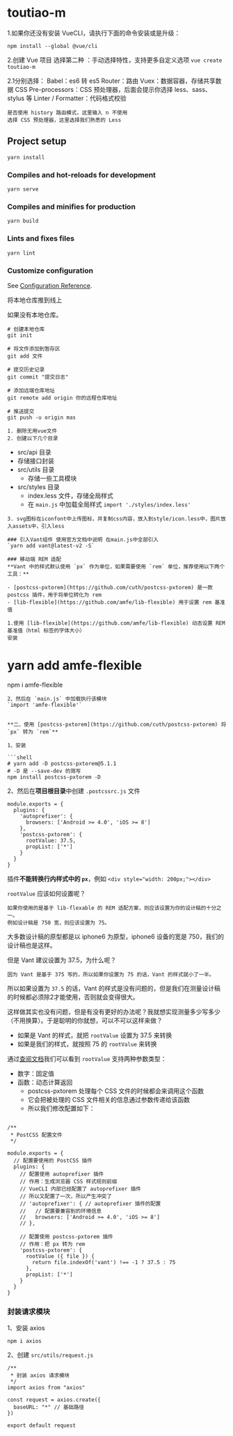 # toutiao-m
1.如果你还没有安装 VueCLI，请执行下面的命令安装或是升级：
```
npm install --global @vue/cli
```

2.创建 Vue 项目  选择第二种 ：手动选择特性，支持更多自定义选项
`vue create toutiao-m`

2.1分别选择：
    Babel：es6 转 es5
    Router：路由
    Vuex：数据容器，存储共享数据
    CSS Pre-processors：CSS 预处理器，后面会提示你选择 less、sass、stylus 等
    Linter / Formatter：代码格式校验

    是否使用 history 路由模式，这里输入 n 不使用
    选择 CSS 预处理器，这里选择我们熟悉的 Less

## Project setup
```
yarn install
```

### Compiles and hot-reloads for development
```
yarn serve
```

### Compiles and minifies for production
```
yarn build
```

### Lints and fixes files
```
yarn lint
```

### Customize configuration
See [Configuration Reference](https://cli.vuejs.org/config/).

将本地仓库推到线上

如果没有本地仓库。
```
# 创建本地仓库
git init

# 将文件添加到暂存区
git add 文件

# 提交历史记录
git commit "提交日志"

# 添加远端仓库地址
git remote add origin 你的远程仓库地址

# 推送提交
git push -u origin mas

1. 删除无用vue文件
2. 创建以下几个目录
```
 - src/api 目录
  - 存储接口封装
- src/utils 目录
  - 存储一些工具模块
- src/styles 目录
  - index.less 文件，存储全局样式
  - 在 `main.js` 中加载全局样式 `import './styles/index.less'`

```
3. svg图标在iconfont中上传图标，并复制css内容，放入到style/icon.less中，图片放入assets中，引入less

### 引入Vant组件 使用官方文档中说明 在main.js中全部引入
`yarn add vant@latest-v2 -S`  

### 移动端 REM 适配
**Vant 中的样式默认使用 `px` 作为单位，如果需要使用 `rem` 单位，推荐使用以下两个工具：**

- [postcss-pxtorem](https://github.com/cuth/postcss-pxtorem) 是一款 postcss 插件，用于将单位转化为 rem
- [lib-flexible](https://github.com/amfe/lib-flexible) 用于设置 rem 基准值

1.使用 [lib-flexible](https://github.com/amfe/lib-flexible) 动态设置 REM 基准值（html 标签的字体大小）
安装
```
# yarn add amfe-flexible
npm i amfe-flexible
```
2、然后在 `main.js` 中加载执行该模块
`import 'amfe-flexible'`


**二、使用 [postcss-pxtorem](https://github.com/cuth/postcss-pxtorem) 将 `px` 转为 `rem`**

1、安装

```shell
# yarn add -D postcss-pxtorem@5.1.1
# -D 是 --save-dev 的简写
npm install postcss-pxtorem -D
```

2、然后在**项目根目录**中创建 `.postcssrc.js` 文件
```
module.exports = {
  plugins: {
    'autoprefixer': {
      browsers: ['Android >= 4.0', 'iOS >= 8']
    },
    'postcss-pxtorem': {
      rootValue: 37.5,
      propList: ['*']
    }
  }
}
```
插件**不能转换行内样式中的 `px`**，例如 `<div style="width: 200px;"></div>`


`rootValue` 应该如何设置呢？

```
如果你使用的是基于 lib-flexable 的 REM 适配方案，则应该设置为你的设计稿的十分之一。
例如设计稿是 750 宽，则应该设置为 75。
```



大多数设计稿的原型都是以 iphone6 为原型，iphone6 设备的宽是 750，我们的设计稿也是这样。

但是 Vant 建议设置为 37.5，为什么呢？

```
因为 Vant 是基于 375 写的，所以如果你设置为 75 的话，Vant 的样式就小了一半。
```

所以如果设置为 `37.5` 的话，Vant 的样式是没有问题的，但是我们在测量设计稿的时候都必须除2才能使用，否则就会变得很大。



这样做其实也没有问题，但是有没有更好的办法呢？我就想实现测量多少写多少（不用换算）。于是聪明的你就想，可以不可以这样来做？

- 如果是 Vant 的样式，就把 `rootValue` 设置为 37.5 来转换
- 如果是我们的样式，就按照 75 的 `rootValue` 来转换

通过[查阅文档](https://github.com/cuth/postcss-pxtorem#options)我们可以看到 `rootValue` 支持两种参数类型：

- 数字：固定值
- 函数：动态计算返回
  - postcss-pxtorem 处理每个 CSS 文件的时候都会来调用这个函数
  - 它会把被处理的 CSS 文件相关的信息通过参数传递给该函数
  - 所以我们修改配置如下：

```

/**
 * PostCSS 配置文件
 */

module.exports = {
  // 配置要使用的 PostCSS 插件
  plugins: {
    // 配置使用 autoprefixer 插件
    // 作用：生成浏览器 CSS 样式规则前缀
    // VueCLI 内部已经配置了 autoprefixer 插件
    // 所以又配置了一次，所以产生冲突了
    // 'autoprefixer': { // autoprefixer 插件的配置
    //   // 配置要兼容到的环境信息
    //   browsers: ['Android >= 4.0', 'iOS >= 8']
    // },

    // 配置使用 postcss-pxtorem 插件
    // 作用：把 px 转为 rem
    'postcss-pxtorem': {
      rootValue ({ file }) {
        return file.indexOf('vant') !== -1 ? 37.5 : 75
      },
      propList: ['*']
    }
  }
}
```


### 封装请求模块
1、安装 axios

```shell
npm i axios
```

2、创建 `src/utils/request.js`

```
/**
 * 封装 axios 请求模块
 */
import axios from "axios"

const request = axios.create({
  baseURL: "*" // 基础路径
})

export default request
```